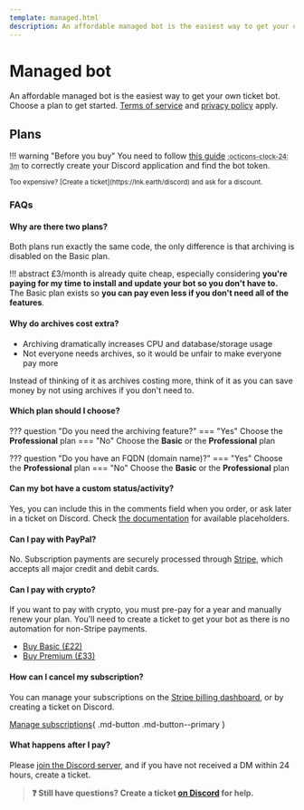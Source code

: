 ```yaml
---
template: managed.html
description: An affordable managed bot is the easiest way to get your own ticket bot.
---
```


# Managed bot

An affordable managed bot is the easiest way to get your own ticket bot.
Choose a plan to get started.
[Terms of service](./terms.md) and [privacy policy](privacy.md#service-privacy-policy) apply.

## Plans

!!! warning "Before you buy"
	You need to follow [this guide](self-hosting/discord-application.md)
	<small><abbr title="This should take about 3 minutes">:octicons-clock-24: 3m</abbr></small>
	to correctly create your Discord application and find the bot token.

<small markdown>
Too expensive? [Create a ticket](https://lnk.earth/discord) and ask for a discount.
</small>

<div class="pricing-table-container">
<stripe-pricing-table pricing-table-id="prctbl_1MDE08Ebl2jK6wYdiPaLl7I3" publishable-key="pk_live_51MD8wcEbl2jK6wYdEgyQzlmV73jAIMRB41gZoesOe5B2zCEZHgGoZvG9YIxfX7TxPePre6szwFfIWJOLF4uWmILU00NoUviGyK" />
</div>

### FAQs

#### Why are there two plans?

Both plans run exactly the same code, the only difference is that archiving is disabled on the Basic plan.

!!! abstract
	£3/month is already quite cheap, especially considering **you're paying for my time to install and update your bot so you don't have to.**
	The Basic plan exists so **you can pay even less if you don't need all of the features**.

#### Why do archives cost extra?

- Archiving dramatically increases CPU and database/storage usage
- Not everyone needs archives, so it would be unfair to make everyone pay more

Instead of thinking of it as archives costing more, think of it as you can save money by not using archives if you don't need to.

#### Which plan should I choose?

??? question "Do you need the archiving feature?"
	=== "Yes"
		Choose the **Professional** plan
	=== "No"
		Choose the **Basic** or the **Professional** plan

??? question "Do you have an FQDN (domain name)?"
	=== "Yes"
		Choose the **Professional** plan
	=== "No"
		Choose the **Basic** or the **Professional** plan

#### Can my bot have a custom status/activity?

Yes, you can include this in the comments field when you order, or ask later in a ticket on Discord.
Check [the documentation](./self-hosting/configuration.md#presence) for available placeholders.

#### Can I pay with PayPal?

No. Subscription payments are securely processed through [Stripe](https://stripe.com),
which accepts all major credit and debit cards.

#### Can I pay with crypto?

If you want to pay with crypto, you must pre-pay for a year and manually renew your plan.
You'll need to create a ticket to get your bot as there is no automation for non-Stripe payments.

- [Buy Basic (£22)](https://commerce.coinbase.com/checkout/0cc724d7-5de9-4048-bcff-a9365eda74dc)
- [Buy Premium (£33)](https://commerce.coinbase.com/checkout/c209103d-8f8a-4dd2-b95d-759584c643a0)

#### How can I cancel my subscription?

You can manage your subscriptions on the [Stripe billing dashboard](https://billing.stripe.com/p/login/4gw7uK9kg2PL3xScMM),
or by creating a ticket on Discord.

[Manage subscriptions](https://billing.stripe.com/p/login/4gw7uK9kg2PL3xScMM){ .md-button .md-button--primary }

#### What happens after I pay?

Please [join the Discord server](https://lnk.earth/discord), and if you have not received a DM within 24 hours, create a ticket.

> **:question: Still have questions? Create a ticket [on Discord](https://lnk.earth/discord) for help.**
